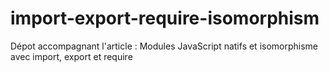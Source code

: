 # import-export-require-isomorphism
Dépot accompagnant l'article : Modules JavaScript natifs et isomorphisme avec import, export et require
